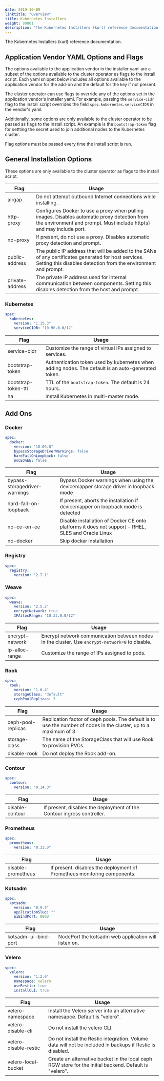 ```yaml
---
date: 2019-10-09
linktitle: "Overview"
title: Kubernetes Installers
weight: 90001
description: "The Kubernetes Installers (kurl) reference documentation. Each add-on is listed with all supported keys, and the default for the key, if not present."
---
```


The Kubernetes Installers (kurl) reference documentation.

## Application Vendor YAML Options and Flags

The options available to the application vendor in the installer yaml are a subset of the options available to the cluster operator as flags to the install script.
Each yaml snippet below includes all options available to the application vendor for the add-on and the default for the key if not present.

The cluster operator can use flags to override any of the options set in the application vendor's installer yaml.
For example, passing the `service-cidr` flag to the install script overrides the field `spec.kubernetes.serviceCIDR` in the vendor's yaml.

Additionally, some options are only available to the cluster operator to be passed as flags to the install script. An example is the `bootstrap-token` flag for settting the secret used to join additional nodes to the Kubernetes cluster.

Flag options must be passed every time the install script is run.

## General Installation Options

These options are only available to the cluster operator as flags to the install script.

| Flag             | Usage                                                          |
| ---------------- | -------------------------------------------------------------- |
| airgap           | Do not attempt outbound Internet connections while installing. |
| http-proxy       | Configures Docker to use a proxy when pulling images. Disables automatic proxy detection from the environment and prompt. Must include http(s) and may include port. |
| no-proxy         | If present, do not use a proxy. Disables automatic proxy detection and prompt. |
| public-address   | The public IP address that will be added to the SANs of any certificates generated for host services. Setting this disables detection from the environment and prompt. |
| private-address  | The private IP address used for internal communication between components. Setting this disables detection from the host and prompt. |

### Kubernetes

```yaml
spec:
  kubernetes:
    version: "1.15.3"
    serviceCIDR: "10.96.0.0/12"
```

| Flag | Usage |
| ---- | ----- |
| service-cidr | Customize the range of virtual IPs assigned to services. |
| bootstrap-token | Authentication token used by kubernetes when adding nodes. The default is an auto-generated token. |
| bootstrap-token-ttl | TTL of the `bootstrap-token`. The default is 24 hours. |
| ha | Install Kubernetes in multi-master mode. |

## Add Ons

### Docker

```yaml
spec:
  docker:
    version: "18.09.8"
    bypassStorageDriverWarnings: false
    hardFailOnLoopback: false
    noCEOnEE: false
```

| Flag | Usage |
| ---- | ----- |
| bypass-storagedriver-warnings | Bypass Docker warnings when using the devicemapper storage driver in loopback mode                 |
| hard-fail-on-loopback         | If present, aborts the installation if devicemapper on loopback mode is detected                   |
| no-ce-on-ee                   | Disable installation of Docker CE onto platforms it does not support - RHEL, SLES and Oracle Linux |
| no-docker                     | Skip docker installation                                                                           |

### Registry

```yaml
spec:
  registry:
    version: "2.7.1"
```

### Weave

```yaml
spec:
  weave:
    version: "2.5.2"
    encryptNetwork: true
    IPAllocRange: "10.32.0.0/12"
```

| Flag | Usage |
| ---- | ----- |
| encrypt-network | Encrypt network communication between nodes in the cluster. Use `encrypt-network=0` to disable. |
| ip-alloc-range  | Customize the range of IPs assigned to pods. |

### Rook

```yaml
spec:
  rook:
    version: "1.0.4"
    storageClass: "default"
    cephPoolReplicas: 3
```

| Flag | Usage |
| ---- | ----- |
| ceph-pool-replicas | Replication factor of ceph pools. The default is to use the number of nodes in the cluster, up to a maximum of 3. |
| storage-class      | The name of the StorageClass that will use Rook to provision PVCs. |
| disable-rook       | Do not deploy the Rook add-on. |

### Contour

```yaml
spec:
  contour:
    version: "0.14.0"
```

| Flag | Usage |
| ---- | ----- |
| disable-contour | If present, disables the deployment of the Contour ingress controller. |

### Prometheus

```yaml
spec:
  prometheus:
    version: "0.33.0"
```

| Flag | Usage |
| ---- | ----- |
| disable-prometheus | If present, disables the deployment of Prometheus monitoring components. |

### Kotsadm

```yaml
spec:
  kotsadm:
    version: "0.9.9"
    applicationSlug: ""
    uiBindPort: 8800
```

| Flag | Usage |
| ---- | ----- |
| kotsadm-ui-bind-port | NodePort the kotsadm web application will listen on. |

### Velero

```yaml
spec:
  velero:
    version: "1.2.0"
    namespace: velero
    useRestic: true
    installCLI: true
```

| Flag | Usage |
| ---- | ----- |
| velero-namespace | Install the Velero server into an alternative namesapce. Default is "velero". |
| velero-disable-cli | Do not install the velero CLI. |
| velero-disable-restic | Do not install the Restic integration.  Volume data will not be included in backups if Restic is disabled. |
| velero-local-bucket | Create an alternative bucket in the local ceph RGW store for the initial backend. Default is "velero". |

